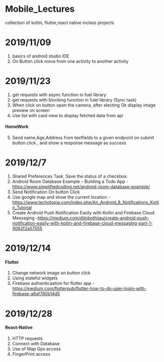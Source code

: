 # Mobile_Lectures
collection of kotlin, flutter,react native inclass projects

# 2019/11/09
1.  basics of  android studio IDE
2. On Button click move from one activity to another activity  

# 2019/11/23
1. get requests with async function in fuel library
2. get requests with blocking function in fulel library (Sync task)
3. When click on button open the camera, after electing Ok display image preview on screen
4. Use list with card view  to display fetched data from api
#### HomeWork
5. Send name,Age,Address from textfields to a given endpoint on submit button click , and show a response message as success

# 2019/12/7
1. Shared Preferences Task. Save the status of a checkbox.
2.  Android Room Database Example – Building a Todo App -  https://www.simplifiedcoding.net/android-room-database-example/
3. Send Notification On button Click
4. Use google map and show the current location - https://www.techotopia.com/index.php/An_Android_8_Notifications_Kotlin_Tutorial
5. Create Android Push Notification Easily with Kotlin and Firebase Cloud Messaging  -https://medium.com/@lobothijau/create-android-push-notification-easily-with-kotlin-and-firebase-cloud-messaging-part-1-9062f2a57555

# 2019/12/14
#### Flutter
1. Change network image on button click
2. Using stateful widgets
3. Firebase authenticaation for flutter app - https://medium.com/flutterpub/flutter-how-to-do-user-login-with-firebase-a6af760b14d5

# 2019/12/28
#### React-Native
1. HTTP requests
2. Connect with Database
3. Use of Map Gps access
4. FingerPrint access
